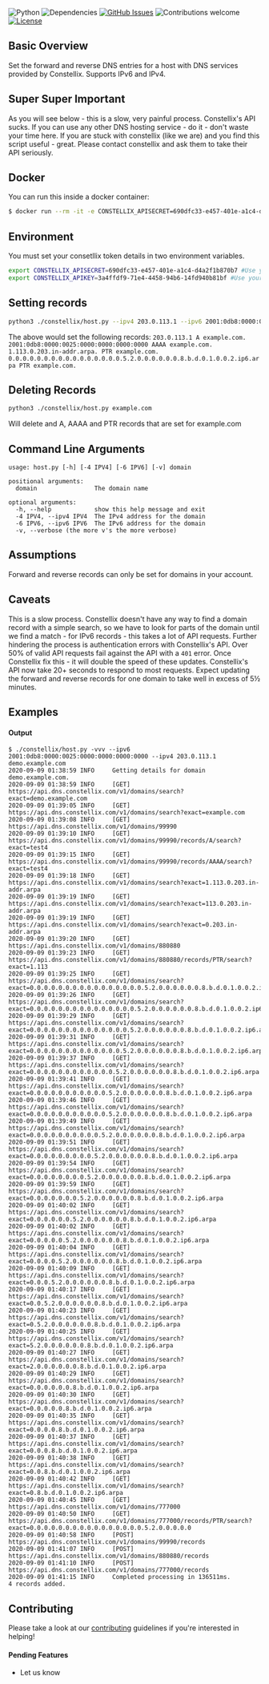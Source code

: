 
![Python](https://img.shields.io/badge/python-v3.8+-blue.svg)
![Dependencies](https://img.shields.io/badge/dependencies-up%20to%20date-brightgreen.svg)
[![GitHub Issues](https://img.shields.io/github/issues/aperim/constellix-hostip.svg)](https://github.com/aperim/constellix-hostip/issues)
![Contributions welcome](https://img.shields.io/badge/contributions-welcome-orange.svg)
[![License](https://img.shields.io/badge/license-CC0-blue.svg)](https://creativecommons.org/share-your-work/public-domain/cc0/)

## Basic Overview

Set the forward and reverse DNS entries for a host with DNS services provided by Constellix. Supports IPv6 and IPv4.

## Super Super Important

As you will see below - this is a slow, very painful process. Constellix's API sucks. If you can use any other DNS hosting service - do it - don't waste your time here. If you are stuck with constellix (like we are) and you find this script useful - great. Please contact constellix and ask them to take their API seriously.

## Docker
You can run this inside a docker container:
```bash
$ docker run --rm -it -e CONSTELLIX_APISECRET=690dfc33-e457-401e-a1c4-d4a2f1b870b7 -e CONSTELLIX_APIKEY=3a4ffdf9-71e4-4458-94b6-14fd940b81bf aperimau/constellix-hostip -vvv example.com
```

## Environment
You must set your consetllix token details in two environment variables.
```bash
export CONSTELLIX_APISECRET=690dfc33-e457-401e-a1c4-d4a2f1b870b7 #Use your secret not this one
export CONSTELLIX_APIKEY=3a4ffdf9-71e4-4458-94b6-14fd940b81bf #Use your key not this one
```

## Setting records
```bash
python3 ./constellix/host.py --ipv4 203.0.113.1 --ipv6 2001:0db8:0000:0025:0000:0000:0000:0000 example.com
```
The above would set the following records:
`203.0.113.1 A example.com.`
`2001:0db8:0000:0025:0000:0000:0000:0000 AAAA example.com.`
`1.113.0.203.in-addr.arpa. PTR example.com.`
`0.0.0.0.0.0.0.0.0.0.0.0.0.0.0.0.5.2.0.0.0.0.0.0.8.b.d.0.1.0.0.2.ip6.arpa PTR example.com.`

## Deleting Records
```bash
python3 ./constellix/host.py example.com
```
Will delete and A, AAAA and PTR records that are set for example.com

## Command Line Arguments
```text
usage: host.py [-h] [-4 IPV4] [-6 IPV6] [-v] domain

positional arguments:
  domain                The domain name

optional arguments:
  -h, --help            show this help message and exit
  -4 IPV4, --ipv4 IPV4  The IPv4 address for the domain
  -6 IPV6, --ipv6 IPV6  The IPv6 address for the domain
  -v, --verbose (the more v's the more verbose)
```

## Assumptions
Forward and reverse records can only be set for domains in your account.

## Caveats
This is a slow process.
Constellix doesn't have any way to find a domain record with a simple search, so we have to look for parts of the domain until we find a match - for IPv6 records - this takes a lot of API requests.
Further hindering the process is authentication errors with Constellix's API. Over 50% of valid API requests fail against the API with a `401` error. Once Constellix fix this - it will double the speed of these updates.
Constellix's API now take 20+ seconds to respond to most requests. Expect updating the forward and reverse records for one domain to take well in excess of 5½ minutes.

## Examples

#### Output

```text
$ ./constellix/host.py -vvv --ipv6 2001:0db8:0000:0025:0000:0000:0000:0000 --ipv4 203.0.113.1  demo.example.com
2020-09-09 01:38:59 INFO     Getting details for domain demo.example.com.
2020-09-09 01:38:59 INFO     [GET] https://api.dns.constellix.com/v1/domains/search?exact=demo.example.com
2020-09-09 01:39:05 INFO     [GET] https://api.dns.constellix.com/v1/domains/search?exact=example.com
2020-09-09 01:39:08 INFO     [GET] https://api.dns.constellix.com/v1/domains/99990
2020-09-09 01:39:10 INFO     [GET] https://api.dns.constellix.com/v1/domains/99990/records/A/search?exact=test4
2020-09-09 01:39:15 INFO     [GET] https://api.dns.constellix.com/v1/domains/99990/records/AAAA/search?exact=test4
2020-09-09 01:39:18 INFO     [GET] https://api.dns.constellix.com/v1/domains/search?exact=1.113.0.203.in-addr.arpa
2020-09-09 01:39:19 INFO     [GET] https://api.dns.constellix.com/v1/domains/search?exact=113.0.203.in-addr.arpa
2020-09-09 01:39:19 INFO     [GET] https://api.dns.constellix.com/v1/domains/search?exact=0.203.in-addr.arpa
2020-09-09 01:39:20 INFO     [GET] https://api.dns.constellix.com/v1/domains/880880
2020-09-09 01:39:23 INFO     [GET] https://api.dns.constellix.com/v1/domains/880880/records/PTR/search?exact=1.113
2020-09-09 01:39:25 INFO     [GET] https://api.dns.constellix.com/v1/domains/search?exact=0.0.0.0.0.0.0.0.0.0.0.0.0.0.0.0.5.2.0.0.0.0.0.0.8.b.d.0.1.0.0.2.ip6.arpa
2020-09-09 01:39:26 INFO     [GET] https://api.dns.constellix.com/v1/domains/search?exact=0.0.0.0.0.0.0.0.0.0.0.0.0.0.0.5.2.0.0.0.0.0.0.8.b.d.0.1.0.0.2.ip6.arpa
2020-09-09 01:39:29 INFO     [GET] https://api.dns.constellix.com/v1/domains/search?exact=0.0.0.0.0.0.0.0.0.0.0.0.0.0.5.2.0.0.0.0.0.0.8.b.d.0.1.0.0.2.ip6.arpa
2020-09-09 01:39:31 INFO     [GET] https://api.dns.constellix.com/v1/domains/search?exact=0.0.0.0.0.0.0.0.0.0.0.0.0.5.2.0.0.0.0.0.0.8.b.d.0.1.0.0.2.ip6.arpa
2020-09-09 01:39:37 INFO     [GET] https://api.dns.constellix.com/v1/domains/search?exact=0.0.0.0.0.0.0.0.0.0.0.0.5.2.0.0.0.0.0.0.8.b.d.0.1.0.0.2.ip6.arpa
2020-09-09 01:39:41 INFO     [GET] https://api.dns.constellix.com/v1/domains/search?exact=0.0.0.0.0.0.0.0.0.0.0.5.2.0.0.0.0.0.0.8.b.d.0.1.0.0.2.ip6.arpa
2020-09-09 01:39:46 INFO     [GET] https://api.dns.constellix.com/v1/domains/search?exact=0.0.0.0.0.0.0.0.0.0.0.5.2.0.0.0.0.0.0.8.b.d.0.1.0.0.2.ip6.arpa
2020-09-09 01:39:49 INFO     [GET] https://api.dns.constellix.com/v1/domains/search?exact=0.0.0.0.0.0.0.0.0.0.5.2.0.0.0.0.0.0.8.b.d.0.1.0.0.2.ip6.arpa
2020-09-09 01:39:51 INFO     [GET] https://api.dns.constellix.com/v1/domains/search?exact=0.0.0.0.0.0.0.0.0.5.2.0.0.0.0.0.0.8.b.d.0.1.0.0.2.ip6.arpa
2020-09-09 01:39:54 INFO     [GET] https://api.dns.constellix.com/v1/domains/search?exact=0.0.0.0.0.0.0.0.5.2.0.0.0.0.0.0.8.b.d.0.1.0.0.2.ip6.arpa
2020-09-09 01:39:59 INFO     [GET] https://api.dns.constellix.com/v1/domains/search?exact=0.0.0.0.0.0.0.5.2.0.0.0.0.0.0.8.b.d.0.1.0.0.2.ip6.arpa
2020-09-09 01:40:02 INFO     [GET] https://api.dns.constellix.com/v1/domains/search?exact=0.0.0.0.0.0.5.2.0.0.0.0.0.0.8.b.d.0.1.0.0.2.ip6.arpa
2020-09-09 01:40:02 INFO     [GET] https://api.dns.constellix.com/v1/domains/search?exact=0.0.0.0.0.5.2.0.0.0.0.0.0.8.b.d.0.1.0.0.2.ip6.arpa
2020-09-09 01:40:04 INFO     [GET] https://api.dns.constellix.com/v1/domains/search?exact=0.0.0.0.5.2.0.0.0.0.0.0.8.b.d.0.1.0.0.2.ip6.arpa
2020-09-09 01:40:09 INFO     [GET] https://api.dns.constellix.com/v1/domains/search?exact=0.0.0.5.2.0.0.0.0.0.0.8.b.d.0.1.0.0.2.ip6.arpa
2020-09-09 01:40:17 INFO     [GET] https://api.dns.constellix.com/v1/domains/search?exact=0.0.5.2.0.0.0.0.0.0.8.b.d.0.1.0.0.2.ip6.arpa
2020-09-09 01:40:23 INFO     [GET] https://api.dns.constellix.com/v1/domains/search?exact=0.5.2.0.0.0.0.0.0.8.b.d.0.1.0.0.2.ip6.arpa
2020-09-09 01:40:25 INFO     [GET] https://api.dns.constellix.com/v1/domains/search?exact=5.2.0.0.0.0.0.0.8.b.d.0.1.0.0.2.ip6.arpa
2020-09-09 01:40:27 INFO     [GET] https://api.dns.constellix.com/v1/domains/search?exact=2.0.0.0.0.0.0.8.b.d.0.1.0.0.2.ip6.arpa
2020-09-09 01:40:29 INFO     [GET] https://api.dns.constellix.com/v1/domains/search?exact=0.0.0.0.0.0.8.b.d.0.1.0.0.2.ip6.arpa
2020-09-09 01:40:30 INFO     [GET] https://api.dns.constellix.com/v1/domains/search?exact=0.0.0.0.0.8.b.d.0.1.0.0.2.ip6.arpa
2020-09-09 01:40:35 INFO     [GET] https://api.dns.constellix.com/v1/domains/search?exact=0.0.0.0.8.b.d.0.1.0.0.2.ip6.arpa
2020-09-09 01:40:37 INFO     [GET] https://api.dns.constellix.com/v1/domains/search?exact=0.0.0.8.b.d.0.1.0.0.2.ip6.arpa
2020-09-09 01:40:38 INFO     [GET] https://api.dns.constellix.com/v1/domains/search?exact=0.0.8.b.d.0.1.0.0.2.ip6.arpa
2020-09-09 01:40:42 INFO     [GET] https://api.dns.constellix.com/v1/domains/search?exact=0.8.b.d.0.1.0.0.2.ip6.arpa
2020-09-09 01:40:45 INFO     [GET] https://api.dns.constellix.com/v1/domains/777000
2020-09-09 01:40:50 INFO     [GET] https://api.dns.constellix.com/v1/domains/777000/records/PTR/search?exact=0.0.0.0.0.0.0.0.0.0.0.0.0.0.0.0.5.2.0.0.0.0.0
2020-09-09 01:40:58 INFO     [POST] https://api.dns.constellix.com/v1/domains/99990/records
2020-09-09 01:41:07 INFO     [POST] https://api.dns.constellix.com/v1/domains/880880/records
2020-09-09 01:41:10 INFO     [POST] https://api.dns.constellix.com/v1/domains/777000/records
2020-09-09 01:41:15 INFO     Completed processing in 136511ms.
4 records added. 
```

## Contributing
Please take a look at our [contributing](https://github.com/aperim/constellix-hostip/blob/master/CONTRIBUTING.md) guidelines if you're interested in helping!
#### Pending Features
- Let us know